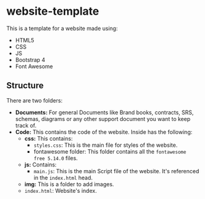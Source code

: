 # website-template
This is a template for a website made using:
* HTML5
* CSS
* JS
* Bootstrap 4
* Font Awesome

## Structure
There are two folders:
* **Documents:** For general Documents like Brand books, contracts, SRS, schemas, diagrams or any other support document you want to keep track of.
* **Code:** This contains the code of the website. Inside has the following:
    * **css:** This contains:
        * `styles.css`: This is the main file for styles of the website.
        * fontawesome folder: This folder contains all the `fontawesome free 5.14.0` files.
    * **js:** Contains:
        * `main.js`: This is the main Script file of the website. It's referenced in the `index.html` head.
    * **img:** This is a folder to add images.
    * `index.html`: Website's index. 
